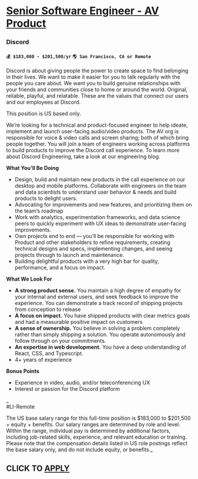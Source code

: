 # [Senior Software Engineer - AV Product ](https://www.remotewlb.com/apply/senior-software-engineer-av-product)  
### Discord  
#### `💰 $183,000 - $201,500/yr` `🌎 San Francisco, CA or Remote`  

Discord is about giving people the power to create space to find belonging in their lives. We want to make it easier for you to talk regularly with the people you care about. We want you to build genuine relationships with your friends and communities close to home or around the world. Original, reliable, playful, and relatable. These are the values that connect our users and our employees at Discord.

This position is US based only.

We’re looking for a technical and product-focused engineer to help ideate, implement and launch user-facing audio/video products. The AV org is responsible for voice & video calls and screen sharing; both of which bring people together. You will join a team of engineers working across platforms to build products to improve the Discord call experience. To learn more about Discord Engineering, take a look at our engineering blog.

**What You'll Be Doing**

  * Design, build and maintain new products in the call experience on our desktop and mobile platforms. Collaborate with engineers on the team and data scientists to understand user behavior & needs and build products to delight users.
  * Advocating for improvements and new features, and prioritizing them on the team’s roadmap
  * Work with analytics, experimentation frameworks, and data science peers to quickly experiment with UX ideas to demonstrate user-facing improvements.
  * Own projects end to end — you’ll be responsible for working with Product and other stakeholders to refine requirements, creating technical designs and specs, implementing changes, and seeing projects through to launch and maintenance.
  * Building delightful products with a very high bar for quality, performance, and a focus on impact. 

**What We Look For**

  * **A strong product sense.** You maintain a high degree of empathy for your internal and external users, and seek feedback to improve the experience. You can demonstrate a track record of shipping projects from conception to release
  * **A focus on impact.** You have shipped products with clear metrics goals and had a measurable positive impact on customers
  * **A sense of ownership.** You believe in solving a problem completely rather than simply shipping a solution. You operate autonomously and follow through on your commitments. 
  * **An expertise in web development.** You have a deep understanding of React, CSS, and Typescript. 
  * 4+ years of experience

**Bonus Points**

  * Experience in video, audio, and/or teleconferencing UX
  * Interest or passion for the Discord platform

_  
#LI-Remote  
  
The US base salary range for this full-time position is $183,000 to $201,500 + equity + benefits. Our salary ranges are determined by role and level. Within the range, individual pay is determined by additional factors, including job-related skills, experience, and relevant education or training. Please note that the compensation details listed in US role postings reflect the base salary only, and do not include equity, or benefits._

  
## CLICK TO [APPLY](https://www.remotewlb.com/apply/senior-software-engineer-av-product)

